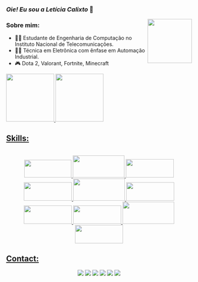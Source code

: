 ### *Oie! Eu sou a Letícia Calixto* 👋

<div>
  <img align="right" height="120" width="120" src="https://cdn.discordapp.com/attachments/730223573641461870/887014589588455494/Webp.net-gifmaker_1.gif">
</div>
  
### Sobre mim:

- 👨‍💻 Estudante de Engenharia de Computação no Instituto Nacional de Telecomunicações.
- 👨‍🎓 Técnica em Eletrônica com ênfase em Automação Industrial.
- 🎮 Dota 2, Valorant, Fortnite, Minecraft

<div>
  <a href="https://github.com/leticiacalixto">
  <img height="130em" src="https://github-readme-stats.vercel.app/api?username=leticiacalixto&show_icons=true&theme=radical&include_all_commits=true&count_private=true"/>
  <img height="130em" src="https://github-readme-stats.vercel.app/api/top-langs/?username=leticiacalixto&layout=compact&langs_count=7&theme=radical"/>
</div>
  
  ## Skills:
<p align="center"><br>
  <img height="48" width="128" src="https://cdn.jsdelivr.net/gh/devicons/devicon/icons/html5/html5-original.svg">
  <img height="60" width="140" src="https://cdn.jsdelivr.net/gh/devicons/devicon/icons/css3/css3-original-wordmark.svg">
  <img height="50" width="130" src="https://cdn.jsdelivr.net/gh/devicons/devicon/icons/javascript/javascript-plain.svg">
  <img height="50" width="130" src="https://cdn.jsdelivr.net/gh/devicons/devicon/icons/react/react-original.svg">    
  <img height="60" width="140" src="https://cdn.jsdelivr.net/gh/devicons/devicon/icons/java/java-original-wordmark.svg">
  <img height="50" width="130" src="https://cdn.jsdelivr.net/gh/devicons/devicon/icons/arduino/arduino-original-wordmark.svg">
  <img height="50" width="130" src="https://cdn.jsdelivr.net/gh/devicons/devicon/icons/c/c-original.svg">
  <img height="50" width="130" src="https://cdn.jsdelivr.net/gh/devicons/devicon/icons/cplusplus/cplusplus-original.svg">
  <img height="60" width="140" src="https://cdn.jsdelivr.net/gh/devicons/devicon/icons/mysql/mysql-original-wordmark.svg">
  <img height="50" width="130" src="https://cdn.jsdelivr.net/gh/devicons/devicon/icons/python/python-original-wordmark.svg">
</div>

  ## Contact:
<div align="center"> 
  <a href="https://t.me/leticiacalixt0" target="_blank"><img src="https://img.shields.io/badge/Telegram-2CA5E0?style=for-the-badge&logo=telegram&logoColor=white" target="_blank"></a>
  <a href="https://www.instagram.com/leth_calixto/" target="_blank"><img src="https://img.shields.io/badge/-Instagram-%23E4405F?style=for-the-badge&logo=instagram&logoColor=white" target="_blank"></a>
  <a href = "mailto:leticia.calixto@gec.inatel.br"><img src="https://img.shields.io/badge/-Gmail-%23333?style=for-the-badge&logo=gmail&logoColor=white" target="_blank"></a>
 	<a href="https://www.twitch.tv/leticinhacx" target="_blank"><img src="https://img.shields.io/badge/Twitch-9146FF?style=for-the-badge&logo=twitch&logoColor=white" target="_blank"></a>
 <a href="https://discord.gg/Letícia#5328" target="_blank"><img src="https://img.shields.io/badge/Discord-7289DA?style=for-the-badge&logo=discord&logoColor=white" target="_blank"></a> 
  <a href="https://steamcommunity.com/id/leticiacalixto/" target="_blank"><img src="https://img.shields.io/badge/Steam-000000?style=for-the-badge&logo=steam&logoColor=white" target="_blank"></a> 
